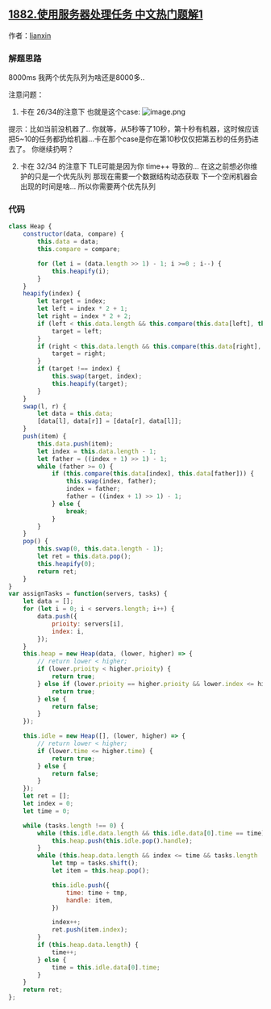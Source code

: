 ## [1882.使用服务器处理任务 中文热门题解1](https://leetcode.cn/problems/process-tasks-using-servers/solutions/100000/zhou-sai-t3-by-lianxin-6w47)

作者：[lianxin](https://leetcode.cn/u/lianxin)
### 解题思路

8000ms 我两个优先队列为啥还是8000多..


注意问题：
1. 卡在 26/34的注意下
也就是这个case:
![image.png](https://pic.leetcode-cn.com/1622350619-EphRja-image.png)

提示：比如当前没机器了.. 你就等，从5秒等了10秒，第十秒有机器，这时候应该把5~10的任务都扔给机器...卡在那个case是你在第10秒仅仅把第五秒的任务扔进去了。  你继续扔啊？


2. 卡在 32/34 的注意下
TLE可能是因为你 time++ 导致的...  在这之前想必你维护的只是一个优先队列
那现在需要一个数据结构动态获取 下一个空闲机器会出现的时间是啥...  所以你需要两个优先队列


### 代码

```javascript
class Heap {
	constructor(data, compare) {
		this.data = data;
		this.compare = compare;

		for (let i = (data.length >> 1) - 1; i >=0 ; i--) {
			this.heapify(i);
		}
	}
	heapify(index) {
		let target = index;
		let left = index * 2 + 1;
		let right = index * 2 + 2;
		if (left < this.data.length && this.compare(this.data[left], this.data[target])) {
			target = left;
		}
		if (right < this.data.length && this.compare(this.data[right], this.data[target])) {
			target = right;
		}
		if (target !== index) {
			this.swap(target, index);
			this.heapify(target);
		}
	}
	swap(l, r) {
		let data = this.data;
		[data[l], data[r]] = [data[r], data[l]];
	}
	push(item) {
		this.data.push(item);
		let index = this.data.length - 1;
		let father = ((index + 1) >> 1) - 1;
		while (father >= 0) {
			if (this.compare(this.data[index], this.data[father])) {
				this.swap(index, father);
				index = father;
				father = ((index + 1) >> 1) - 1;
			} else {
				break;
			}
		}
	}
	pop() {
		this.swap(0, this.data.length - 1);
		let ret = this.data.pop();
		this.heapify(0);
		return ret;
	}
}
var assignTasks = function(servers, tasks) {
	let data = [];
	for (let i = 0; i < servers.length; i++) {
		data.push({
			prioity: servers[i],
			index: i,
		});
	}
	this.heap = new Heap(data, (lower, higher) => {
		// return lower < higher;
		if (lower.prioity < higher.prioity) {
			return true;
		} else if (lower.prioity == higher.prioity && lower.index <= higher.index) {
			return true;
		} else {
			return false;
		}
	});

	this.idle = new Heap([], (lower, higher) => {
		// return lower < higher;
		if (lower.time <= higher.time) {
			return true;
		} else {
			return false;
		}
	});
	let ret = [];
	let index = 0;
	let time = 0;

	while (tasks.length !== 0) {
		while (this.idle.data.length && this.idle.data[0].time == time) {
			this.heap.push(this.idle.pop().handle);
		}
		while (this.heap.data.length && index <= time && tasks.length !== 0) {
			let tmp = tasks.shift();
			let item = this.heap.pop();

			this.idle.push({
				time: time + tmp,
				handle: item,
			})

			index++;
			ret.push(item.index);
		}
		if (this.heap.data.length) {
			time++;
		} else {
			time = this.idle.data[0].time;
		}
	}
	return ret;
};

```